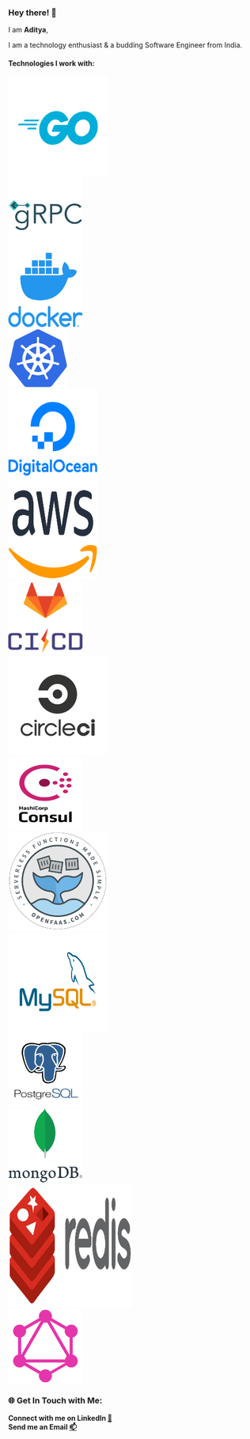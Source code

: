 ### Hey there! 👋

I am **Aditya**,

I am a technology enthusiast & a budding Software Engineer from India.

#### Technologies I work with:

<div class="row">
  <div class="column">
      <a href="https://golang.org/" target="_blank" >
        <img src="https://raw.githubusercontent.com/aditya-nagare/aditya-nagare/master/assets/go.png" height="200" width="200" alt="Go/Golang"/>
      </a>
  </div>
  <div class="column">
    <a href="https://grpc.io/" target="_blank" >
        <img src="https://raw.githubusercontent.com/aditya-nagare/aditya-nagare/master/assets/grpc.png" height="150" width="150" alt="gRPC"/>
    </a>
  </div>
</div>

<div class="row">
  <div class="column">
    <a href="https://www.docker.com/" target="_blank" >
        <img src="https://raw.githubusercontent.com/aditya-nagare/aditya-nagare/master/assets/docker.png" height="150" width="150" alt="Docker"/>
    </a>
  </div>
<div class="column">
    <a href="https://kubernetes.io/" target="_blank" >
        <img src="https://raw.githubusercontent.com/aditya-nagare/aditya-nagare/master/assets/kubernetes.png" height="120" width="120" alt="Kubernetes"/>
    </a>
  </div>
</div>

<div class="row">
<div class="column">
    <a href="https://www.digitalocean.com/" target="_blank" >
        <img src="https://raw.githubusercontent.com/aditya-nagare/aditya-nagare/master/assets/digital-ocean.png" height="200" width="180" alt="Digital Ocean"/>
    </a>
  </div>  
<div class="column">
      <a href="https://aws.amazon.com/" target="_blank" >
        <img src="https://raw.githubusercontent.com/aditya-nagare/aditya-nagare/master/assets/aws.png" height="180" width="180" alt="Amazon Web Services"/>
      </a>
  </div>
</div>

<div class="row">
  <div class="column">
      <a href="https://docs.gitlab.com/ee/ci/" target="_blank" >
    <img src="https://raw.githubusercontent.com/aditya-nagare/aditya-nagare/master/assets/gitlab-ci-cd.png" height="150" width="150" alt="Gitlab CI"/>
  </a>
  </div>
  <div class="column">
      <a href="https://circleci.com/" target="_blank" >
        <img src="https://raw.githubusercontent.com/aditya-nagare/aditya-nagare/master/assets/circle.png" height="200" width="200" alt="CircleCI"/>
      </a>
  </div>
</div>

<div class="row">
  <div class="column">
      <a href="https://www.consul.io/" target="_blank" >
        <img src="https://raw.githubusercontent.com/aditya-nagare/aditya-nagare/master/assets/consul.png" height="150" width="150" alt="Consul"/>
      </a>
  </div>
  <div class="column">
    <a href="https://www.openfaas.com/" target="_blank" >
        <img src="https://raw.githubusercontent.com/aditya-nagare/aditya-nagare/master/assets/open-faas.png" height="200" width="200" alt="OpenFaaS"/>
    </a>
  </div>
</div>

<div class="row">
  <div class="column">
      <a href="https://www.mysql.com/" target="_blank" >
    <img src="https://raw.githubusercontent.com/aditya-nagare/aditya-nagare/master/assets/mysql.png" height="200" width="200" alt="MySQL"/>
  </a>
  </div>
  <div class="column">
      <a href="https://www.postgresql.org/" target="_blank" >
        <img src="https://raw.githubusercontent.com/aditya-nagare/aditya-nagare/master/assets/postgre-sql.png" height="150" width="150" alt="PostgreSQL"/>
      </a>
  </div>
  <div class="column">
    <a href="https://www.mongodb.com/" target="_blank" >
        <img src="https://raw.githubusercontent.com/aditya-nagare/aditya-nagare/master/assets/mongo-db.png" height="150" width="150" alt="MongoDB"/>
    </a>
  </div>
</div>

<div class="row">
  <div class="column">
      <a href="https://redis.io/" target="_blank" >
        <img src="https://raw.githubusercontent.com/aditya-nagare/aditya-nagare/master/assets/redis.png" height="250" width="250" alt="Redis"/>
      </a>
  </div>
  <div class="column">
    <a href="https://graphql.org/" target="_blank" >
        <img src="https://raw.githubusercontent.com/aditya-nagare/aditya-nagare/master/assets/graph-ql.png" height="150" width="150" alt="GraphQL"/>
    </a>
  </div>
</div>

### 🌐 Get In Touch with Me:

**Connect with me on LinkedIn [💬](https://www.linkedin.com/in/adityanagare)**<br>
**Send me an Email [📫](mailto:nagareaditya777@gmail.com)**<br>